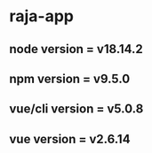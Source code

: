 # raja-app

## node version = v18.14.2

## npm version = v9.5.0

## vue/cli version = v5.0.8

##  vue version = v2.6.14
